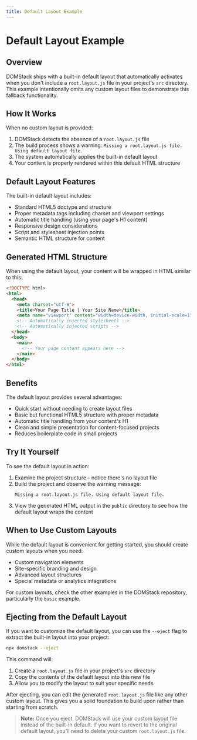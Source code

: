 ```yaml
---
title: Default Layout Example
---
```


# Default Layout Example

## Overview

DOMStack ships with a built-in default layout that automatically activates when you don't include a `root.layout.js` file in your project's `src` directory. This example intentionally omits any custom layout files to demonstrate this fallback functionality.

## How It Works

When no custom layout is provided:

1. DOMStack detects the absence of a `root.layout.js` file
2. The build process shows a warning: `Missing a root.layout.js file. Using default layout file.`
3. The system automatically applies the built-in default layout
4. Your content is properly rendered within this default HTML structure

## Default Layout Features

The built-in default layout includes:

- Standard HTML5 doctype and structure
- Proper metadata tags including charset and viewport settings
- Automatic title handling (using your page's H1 content)
- Responsive design considerations
- Script and stylesheet injection points
- Semantic HTML structure for content

## Generated HTML Structure

When using the default layout, your content will be wrapped in HTML similar to this:

```html
<!DOCTYPE html>
<html>
  <head>
    <meta charset="utf-8">
    <title>Your Page Title | Your Site Name</title>
    <meta name="viewport" content="width=device-width, initial-scale=1">
    <!-- Automatically injected stylesheets -->
    <!-- Automatically injected scripts -->
  </head>
  <body>
    <main>
      <!-- Your page content appears here -->
    </main>
  </body>
</html>
```

## Benefits

The default layout provides several advantages:

- Quick start without needing to create layout files
- Basic but functional HTML5 structure with proper metadata
- Automatic title handling from your content's H1
- Clean and simple presentation for content-focused projects
- Reduces boilerplate code in small projects

## Try It Yourself

To see the default layout in action:

1. Examine the project structure - notice there's no layout file
2. Build the project and observe the warning message:
   ```
   Missing a root.layout.js file. Using default layout file.
   ```
3. View the generated HTML output in the `public` directory to see how the default layout wraps the content

## When to Use Custom Layouts

While the default layout is convenient for getting started, you should create custom layouts when you need:

- Custom navigation elements
- Site-specific branding and design
- Advanced layout structures
- Special metadata or analytics integrations

For custom layouts, check the other examples in the DOMStack repository, particularly the `basic` example.

## Ejecting from the Default Layout

If you want to customize the default layout, you can use the `--eject` flag to extract the built-in layout into your project:

```bash
npx domstack --eject
```

This command will:

1. Create a `root.layout.js` file in your project's `src` directory
2. Copy the contents of the default layout into this new file
3. Allow you to modify the layout to suit your specific needs

After ejecting, you can edit the generated `root.layout.js` file like any other custom layout. This gives you a solid foundation to build upon rather than starting from scratch.

> **Note:** Once you eject, DOMStack will use your custom layout file instead of the built-in default. If you want to revert to the original default layout, you'll need to delete your custom `root.layout.js` file.
